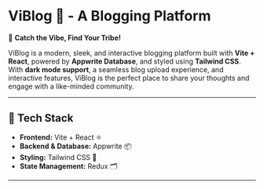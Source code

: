 # ViBlog 📝 - A Blogging Platform  

🚀 **Catch the Vibe, Find Your Tribe!**  

ViBlog is a modern, sleek, and interactive blogging platform built with **Vite + React**, powered by **Appwrite Database**, and styled using **Tailwind CSS**. With **dark mode support**, a seamless blog upload experience, and interactive features, ViBlog is the perfect place to share your thoughts and engage with a like-minded community.  

---

## 🚀 Tech Stack  
- **Frontend:** Vite + React ⚛️  
- **Backend & Database:** Appwrite 📦  
- **Styling:** Tailwind CSS 🎨  
- **State Management:** Redux 🗂️  

---



